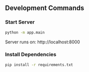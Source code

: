 ## Development Commands

### Start Server
```bash
python -m app.main
```
Server runs on: http://localhost:8000

### Install Dependencies
```bash
pip install -r requirements.txt
```